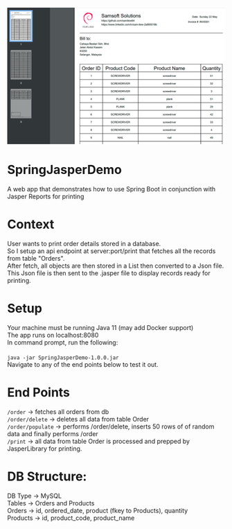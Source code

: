 ![alt text](screenshot.png)

# SpringJasperDemo
A web app that demonstrates how to use Spring Boot in conjunction with Jasper Reports for printing

# Context
  User wants to print order details stored in a database.<br/>
  So I setup an api endpoint at server:port/print that fetches all the records from table "Orders".<br/>
  After fetch, all objects are then stored in a List<Map> then converted to a Json file.<br/>
  This Json file is then sent to the .jasper file to display records ready for printing.<br/>

# Setup
  Your machine must be running Java 11 (may add Docker support)<br/>
  The app runs on localhost:8080<br/>
  In command prompt, run the following:<br/>  
  `java -jar SpringJasperDemo-1.0.0.jar`<br/>
  Navigate to any of the end points below to test it out.<br/>

# End Points
  `/order` -> fetches all orders from db<br/>
  `/order/delete` -> deletes all data from table Order<br/>
  `/order/populate` -> performs /order/delete, inserts 50 rows of of random data and finally performs /order<br/>
  `/print` -> all data from table Order is processed and prepped by JasperLibrary for printing.<br/>

# DB Structure:
  DB Type -> MySQL<br/>
  Tables -> Orders and Products<br/>
  Orders -> id, ordered_date, product (fkey to Products), quantity<br/>
  Products -> id, product_code, product_name<br/>
  
  
